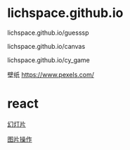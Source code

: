 # lichspace.github.io
lichspace.github.io/guesssp

lichspace.github.io/canvas

lichspace.github.io/cy_game

壁纸 https://www.pexels.com/




# react

[幻灯片](https://react-slick.neostack.com/)

[图片操作](https://github.com/fengyuanchen/cropperjs/blob/master/README.md#getting-started)